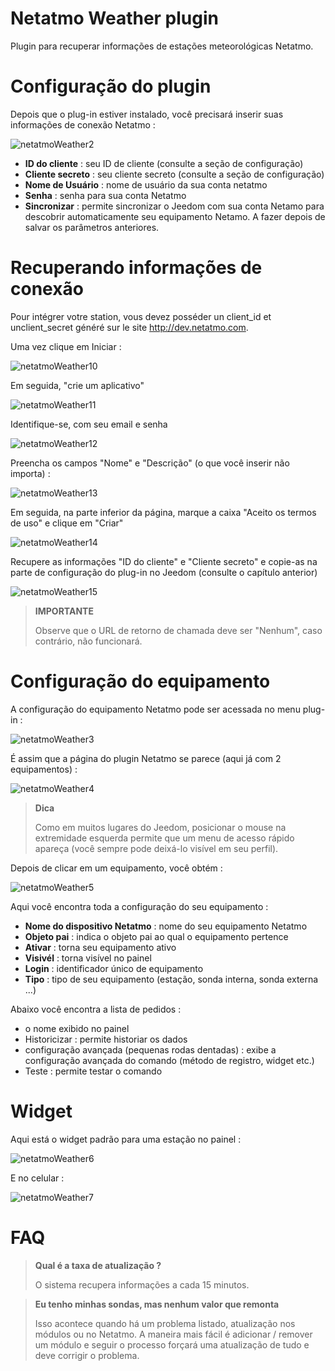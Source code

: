 # Netatmo Weather plugin

Plugin para recuperar informações de estações meteorológicas Netatmo.

# Configuração do plugin

Depois que o plug-in estiver instalado, você precisará inserir suas informações de conexão Netatmo :

![netatmoWeather2](../images/netatmoWeather2.png)

-   **ID do cliente** : seu ID de cliente (consulte a seção de configuração)
-   **Cliente secreto** : seu cliente secreto (consulte a seção de configuração)
-   **Nome de Usuário** : nome de usuário da sua conta netatmo
-   **Senha** : senha para sua conta Netatmo
-   **Sincronizar** : permite sincronizar o Jeedom com sua conta Netamo para descobrir automaticamente seu equipamento Netamo. A fazer depois de salvar os parâmetros anteriores.

# Recuperando informações de conexão

Pour intégrer votre station, vous devez posséder un client\_id et unclient\_secret généré sur le site <http://dev.netatmo.com>.

Uma vez clique em Iniciar :

![netatmoWeather10](../images/netatmoWeather10.png)

Em seguida, "crie um aplicativo"

![netatmoWeather11](../images/netatmoWeather11.png)

Identifique-se, com seu email e senha

![netatmoWeather12](../images/netatmoWeather12.png)

Preencha os campos "Nome" e "Descrição" (o que você inserir não importa) :

![netatmoWeather13](../images/netatmoWeather13.png)

Em seguida, na parte inferior da página, marque a caixa "Aceito os termos de uso" e clique em "Criar"

![netatmoWeather14](../images/netatmoWeather14.png)

Recupere as informações "ID do cliente" e "Cliente secreto" e copie-as na parte de configuração do plug-in no Jeedom (consulte o capítulo anterior)

![netatmoWeather15](../images/netatmoWeather15.png)

> **IMPORTANTE**
>
> Observe que o URL de retorno de chamada deve ser "Nenhum", caso contrário, não funcionará.

# Configuração do equipamento

A configuração do equipamento Netatmo pode ser acessada no menu plug-in :

![netatmoWeather3](../images/netatmoWeather3.png)

É assim que a página do plugin Netatmo se parece (aqui já com 2 equipamentos) :

![netatmoWeather4](../images/netatmoWeather4.png)

> **Dica**
>
> Como em muitos lugares do Jeedom, posicionar o mouse na extremidade esquerda permite que um menu de acesso rápido apareça (você sempre pode deixá-lo visível em seu perfil).

Depois de clicar em um equipamento, você obtém :

![netatmoWeather5](../images/netatmoWeather5.png)

Aqui você encontra toda a configuração do seu equipamento :

-   **Nome do dispositivo Netatmo** : nome do seu equipamento Netatmo
-   **Objeto pai** : indica o objeto pai ao qual o equipamento pertence
-   **Ativar** : torna seu equipamento ativo
-   **Visivél** : torna visível no painel
-   **Login** : identificador único de equipamento
-   **Tipo** : tipo de seu equipamento (estação, sonda interna, sonda externa ...)

Abaixo você encontra a lista de pedidos :

-   o nome exibido no painel
-   Historicizar : permite historiar os dados
-   configuração avançada (pequenas rodas dentadas) : exibe a configuração avançada do comando (método de registro, widget etc.)
-   Teste : permite testar o comando

# Widget

Aqui está o widget padrão para uma estação no painel :

![netatmoWeather6](../images/netatmoWeather6.png)

E no celular :

![netatmoWeather7](../images/netatmoWeather7.png)

# FAQ

>**Qual é a taxa de atualização ?**
>
>O sistema recupera informações a cada 15 minutos.

>**Eu tenho minhas sondas, mas nenhum valor que remonta**
>
>Isso acontece quando há um problema listado, atualização nos módulos ou no Netatmo. A maneira mais fácil é adicionar / remover um módulo e seguir o processo forçará uma atualização de tudo e deve corrigir o problema.
